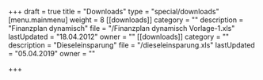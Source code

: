 +++
draft = true
title = "Downloads"
type = "special/downloads"
[menu.mainmenu]
weight = 8
[[downloads]]
category = ""
description = "Finanzplan dynamisch"
file = "/Finanzplan dynamisch  Vorlage-1.xls"
lastUpdated = "18.04.2012"
owner = ""
[[downloads]]
category = ""
description = "Dieseleinsparung"
file = "/dieseleinsparung.xls"
lastUpdated = "05.04.2019"
owner = ""

+++
